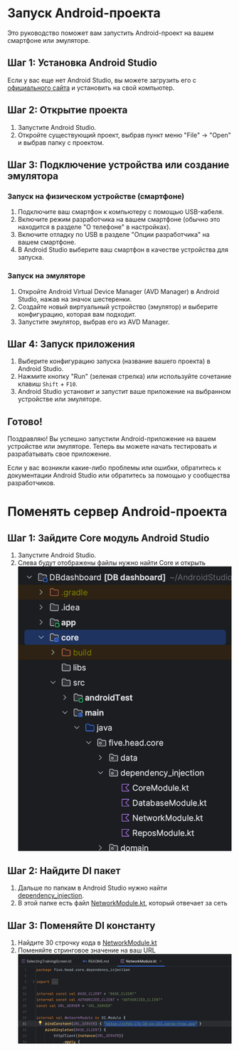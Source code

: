 # Запуск Android-проекта

Это руководство поможет вам запустить Android-проект на вашем смартфоне или эмуляторе.

## Шаг 1: Установка Android Studio

Если у вас еще нет Android Studio, вы можете загрузить его с [официального сайта](https://developer.android.com/studio) и установить на свой компьютер.

## Шаг 2: Открытие проекта

1. Запустите Android Studio.
2. Откройте существующий проект, выбрав пункт меню "File" -> "Open" и выбрав папку с проектом.

## Шаг 3: Подключение устройства или создание эмулятора

### Запуск на физическом устройстве (смартфоне)

1. Подключите ваш смартфон к компьютеру с помощью USB-кабеля.
2. Включите режим разработчика на вашем смартфоне (обычно это находится в разделе "О телефоне" в настройках).
3. Включите отладку по USB в разделе "Опции разработчика" на вашем смартфоне.
4. В Android Studio выберите ваш смартфон в качестве устройства для запуска.

### Запуск на эмуляторе

1. Откройте Android Virtual Device Manager (AVD Manager) в Android Studio, нажав на значок шестеренки.
2. Создайте новый виртуальный устройство (эмулятор) и выберите конфигурацию, которая вам подходит.
3. Запустите эмулятор, выбрав его из AVD Manager.

## Шаг 4: Запуск приложения

1. Выберите конфигурацию запуска (название вашего проекта) в Android Studio.
2. Нажмите кнопку "Run" (зеленая стрелка) или используйте сочетание клавиш `Shift` + `F10`.
3. Android Studio установит и запустит ваше приложение на выбранном устройстве или эмуляторе.

## Готово!

Поздравляю! Вы успешно запустили Android-приложение на вашем устройстве или эмуляторе. Теперь вы можете начать тестировать и разрабатывать свое приложение.

Если у вас возникли какие-либо проблемы или ошибки, обратитесь к документации Android Studio или обратитесь за помощью у сообщества разработчиков.

# Поменять сервер Android-проекта

## Шаг 1: Зайдите Core модуль Android Studio

1. Запустите Android Studio.
2. Слева будут отображены файлы нужно найти Core и открыть
![img_0.png](im_res%2Fimg_0.png)

## Шаг 2: Найдите DI пакет 

1. Дальше по папкам в Android Studio нужно найти [dependency_injection](core%2Fsrc%2Fmain%2Fjava%2Ffive%2Fhead%2Fcore%2Fdependency_injection).
2. В этой папке есть файл [NetworkModule.kt](core%2Fsrc%2Fmain%2Fjava%2Ffive%2Fhead%2Fcore%2Fdependency_injection%2FNetworkModule.kt), который отвечает за сеть

## Шаг 3: Поменяйте DI константу

1. Найдите 30 строчку кода в [NetworkModule.kt](core%2Fsrc%2Fmain%2Fjava%2Ffive%2Fhead%2Fcore%2Fdependency_injection%2FNetworkModule.kt)
2. Поменяйте стринговое значение на ваш URL
![img_1.png](im_res%2Fimg_1.png)

